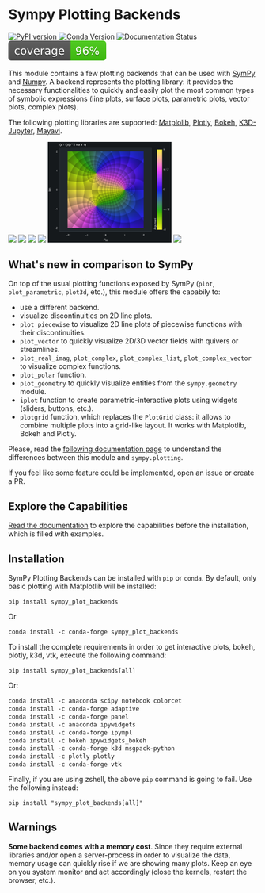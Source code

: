# Sympy Plotting Backends

[![PyPI version](https://badge.fury.io/py/sympy-plot-backends.svg)](https://badge.fury.io/py/sympy-plot-backends)
[![Conda Version](https://img.shields.io/conda/vn/conda-forge/sympy_plot_backends.svg)](https://anaconda.org/conda-forge/sympy_plot_backends)
[![Documentation Status](https://readthedocs.org/projects/sympy-plot-backends/badge/?version=latest)](http://sympy-plot-backends.readthedocs.io/)
![Coverage](https://github.com/Davide-sd/sympy-plot-backends/blob/master/coverage.svg)


This module contains a few plotting backends that can be used with [SymPy](github.com/sympy/sympy) and [Numpy](https://github.com/numpy/numpy). A backend represents the plotting library: it provides the necessary functionalities to quickly and easily plot the most common types of symbolic expressions (line plots, surface plots, parametric plots, vector plots, complex plots).

The following plotting libraries are supported: [Matplolib](https://matplotlib.org/), [Plotly](https://plotly.com/), [Bokeh](https://github.com/bokeh/bokeh), [K3D-Jupyter](https://github.com/K3D-tools/K3D-jupyter), [Mayavi](https://github.com/enthought/mayavi).

<div>
<img src="https://raw.githubusercontent.com/Davide-sd/sympy-plot-backends/master/imgs/iplot_bokeh.png" width=250/>
<img src="https://raw.githubusercontent.com/Davide-sd/sympy-plot-backends/master/imgs/plotly-vectors.png" width=250/>
<img src="https://raw.githubusercontent.com/Davide-sd/sympy-plot-backends/master/imgs/plotly_streamlines_2.png" width=250/>
<img src="https://raw.githubusercontent.com/Davide-sd/sympy-plot-backends/master/imgs/K3D-spherical-harmonics.png" width=250/>
<img src="https://raw.githubusercontent.com/Davide-sd/sympy-plot-backends/master/imgs/bokeh_domain_coloring.png" width=250/>
<img src="https://raw.githubusercontent.com/Davide-sd/sympy-plot-backends/master/imgs/k3d_domain_coloring.png" width=250/>
</div>


## What's new in comparison to SymPy

On top of the usual plotting functions exposed by SymPy (`plot`,
`plot_parametric`, `plot3d`, etc.), this module offers the capabily to:

* use a different backend.
* visualize discontinuities on 2D line plots.
* `plot_piecewise` to visualize 2D line plots of piecewise functions with
  their discontinuities.
* `plot_vector` to quickly visualize 2D/3D vector fields with quivers
  or streamlines.
* `plot_real_imag`, `plot_complex`, `plot_complex_list`, `plot_complex_vector`
  to visualize complex functions.
* `plot_polar` function.
* `plot_geometry` to quickly visualize entities from the `sympy.geometry`
  module.
* `iplot` function to create parametric-interactive plots using widgets
  (sliders, buttons, etc.).
* `plotgrid` function, which replaces the `PlotGrid` class: it allows to
  combine multiple plots into a grid-like layout. It works with Matplotlib,
  Bokeh and Plotly.

Please, read the
[following documentation page](https://sympy-plot-backends.readthedocs.io/en/latest/overview.html#differences-with-sympy-plotting)
to understand the differences between this module and ``sympy.plotting``.

If you feel like some feature could be implemented, open an issue or create
a PR.


## Explore the Capabilities

[Read the documentation](https://sympy-plot-backends.readthedocs.io/) to 
explore the capabilities before the installation, which is filled with
examples.


## Installation

SymPy Plotting Backends can be installed with `pip` or `conda`. By default,
only basic plotting with Matplotlib will be installed:

```
pip install sympy_plot_backends
```

Or

```
conda install -c conda-forge sympy_plot_backends
```

To install the complete requirements in order to get interactive plots, bokeh,
plotly, k3d, vtk, execute the following command:

```
pip install sympy_plot_backends[all]
```

Or:

```
conda install -c anaconda scipy notebook colorcet
conda install -c conda-forge adaptive
conda install -c conda-forge panel
conda install -c anaconda ipywidgets
conda install -c conda-forge ipympl
conda install -c bokeh ipywidgets_bokeh
conda install -c conda-forge k3d msgpack-python
conda install -c plotly plotly
conda install -c conda-forge vtk
```

Finally, if you are using zshell, the above `pip` command is going to fail.
Use the following instead:

```
pip install "sympy_plot_backends[all]"
```
  

## Warnings

**Some backend comes with a memory cost**. Since they require external libraries and/or open a server-process in order to visualize the data, memory usage can quickly rise if we are showing many plots. Keep an eye on you system monitor and act accordingly (close the kernels, restart the browser, etc.).
